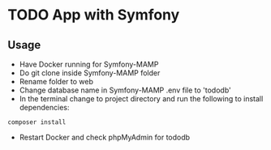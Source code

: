 # TODO App with Symfony

## Usage

- Have Docker running for Symfony-MAMP
- Do git clone inside Symfony-MAMP folder
- Rename folder to web
- Change database name in Symfony-MAMP .env file to 'tododb'
- In the terminal change to project directory and run the following to install dependencies:
```
composer install
```
- Restart Docker and check phpMyAdmin for tododb